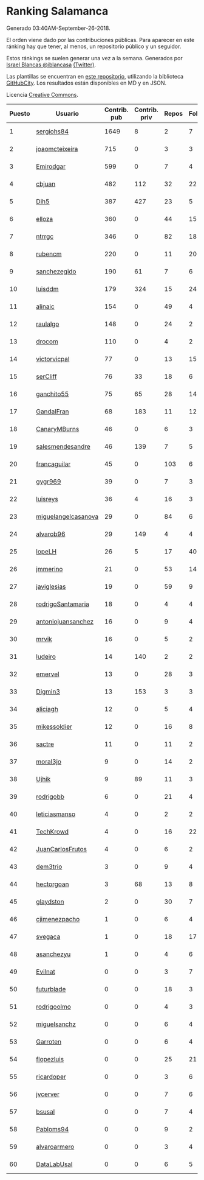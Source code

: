 # Ranking Salamanca

Generado 03:40AM-September-26-2018.

El orden viene dado por las contribuciones públicas. Para aparecer en este ránking hay que tener, al menos, un repositorio público y un seguidor.

Estos ránkings se suelen generar una vez a la semana. Generados por [Israel Blancas @iblancasa](https://github.com/iblancasa/) [(Twitter)](https://twitter.com/iblancasa).

Las plantillas se encuentran en [este repositorio](https://github.com/iblancasa/GH-Spanish-Ranking), utilizando la biblioteca [GitHubCity](https://github.com/iblancasa/GitHubCity). Los resultados están disponibles en MD y en JSON.

Licencia [Creative Commons](https://creativecommons.org/licenses/by/4.0/).

| Puesto   |  Usuario  | Contrib. pub | Contrib. priv |Repos| Followers | Desde |  Avatar  |
|----------|-----------|--------------|---------------|-----|-----------|-------|----------|
|1|[sergiohs84](https://github.com/sergiohs84)|1649|8|2|7|2015-03-28|![sergiohs84]()|
|2|[joaomcteixeira](https://github.com/joaomcteixeira)|715|0|3|3|2012-11-27|![joaomcteixeira]()|
|3|[Emirodgar](https://github.com/Emirodgar)|599|0|7|4|2013-04-30|![Emirodgar]()|
|4|[cbjuan](https://github.com/cbjuan)|482|112|32|22|2012-12-01|![cbjuan]()|
|5|[Dih5](https://github.com/Dih5)|387|427|23|5|2015-04-22|![Dih5]()|
|6|[elloza](https://github.com/elloza)|360|0|44|15|2015-02-24|![elloza]()|
|7|[ntrrgc](https://github.com/ntrrgc)|346|0|82|18|2011-08-24|![ntrrgc]()|
|8|[rubencm](https://github.com/rubencm)|220|0|11|20|2011-06-29|![rubencm]()|
|9|[sanchezegido](https://github.com/sanchezegido)|190|61|7|6|2015-11-08|![sanchezegido]()|
|10|[luisddm](https://github.com/luisddm)|179|324|15|24|2012-12-06|![luisddm]()|
|11|[alinaic](https://github.com/alinaic)|154|0|49|4|2018-03-16|![alinaic]()|
|12|[raulalgo](https://github.com/raulalgo)|148|0|24|2|2014-07-03|![raulalgo]()|
|13|[drocom](https://github.com/drocom)|110|0|4|2|2017-10-05|![drocom]()|
|14|[victorvicpal](https://github.com/victorvicpal)|77|0|13|15|2014-12-02|![victorvicpal]()|
|15|[serCliff](https://github.com/serCliff)|76|33|18|6|2015-07-27|![serCliff]()|
|16|[ganchito55](https://github.com/ganchito55)|75|65|28|14|2013-06-17|![ganchito55]()|
|17|[GandalFran](https://github.com/GandalFran)|68|183|11|12|2017-07-07|![GandalFran]()|
|18|[CanaryMBurns](https://github.com/CanaryMBurns)|46|0|6|3|2015-11-07|![CanaryMBurns]()|
|19|[salesmendesandre](https://github.com/salesmendesandre)|46|139|7|5|2016-04-03|![salesmendesandre]()|
|20|[francaguilar](https://github.com/francaguilar)|45|0|103|6|2015-03-19|![francaguilar]()|
|21|[gygr969](https://github.com/gygr969)|39|0|7|3|2015-11-14|![gygr969]()|
|22|[luisreys](https://github.com/luisreys)|36|4|16|3|2015-11-18|![luisreys]()|
|23|[miguelangelcasanova](https://github.com/miguelangelcasanova)|29|0|84|6|2011-04-02|![miguelangelcasanova]()|
|24|[alvarob96](https://github.com/alvarob96)|29|149|4|4|2018-02-23|![alvarob96]()|
|25|[lopeLH](https://github.com/lopeLH)|26|5|17|40|2014-04-29|![lopeLH]()|
|26|[jmmerino](https://github.com/jmmerino)|21|0|53|14|2011-10-26|![jmmerino]()|
|27|[javiglesias](https://github.com/javiglesias)|19|0|59|9|2014-10-06|![javiglesias]()|
|28|[rodrigoSantamaria](https://github.com/rodrigoSantamaria)|18|0|4|4|2012-04-02|![rodrigoSantamaria]()|
|29|[antoniojuansanchez](https://github.com/antoniojuansanchez)|16|0|9|4|2013-10-01|![antoniojuansanchez]()|
|30|[mrvik](https://github.com/mrvik)|16|0|5|2|2016-04-23|![mrvik]()|
|31|[ludeiro](https://github.com/ludeiro)|14|140|2|2|2018-02-05|![ludeiro]()|
|32|[emervel](https://github.com/emervel)|13|0|28|3|2014-05-11|![emervel]()|
|33|[Digmin3](https://github.com/Digmin3)|13|153|3|3|2014-06-01|![Digmin3]()|
|34|[aliciagh](https://github.com/aliciagh)|12|0|5|4|2012-01-12|![aliciagh]()|
|35|[mikessoldier](https://github.com/mikessoldier)|12|0|16|8|2013-10-23|![mikessoldier]()|
|36|[sactre](https://github.com/sactre)|11|0|11|2|2012-03-11|![sactre]()|
|37|[moral3jo](https://github.com/moral3jo)|9|0|14|2|2010-12-15|![moral3jo]()|
|38|[Ujhik](https://github.com/Ujhik)|9|89|11|3|2017-03-07|![Ujhik]()|
|39|[rodrigobb](https://github.com/rodrigobb)|6|0|21|4|2012-04-12|![rodrigobb]()|
|40|[leticiasmanso](https://github.com/leticiasmanso)|4|0|2|2|2014-12-09|![leticiasmanso]()|
|41|[TechKrowd](https://github.com/TechKrowd)|4|0|16|22|2015-10-10|![TechKrowd]()|
|42|[JuanCarlosFrutos](https://github.com/JuanCarlosFrutos)|4|0|6|2|2017-02-23|![JuanCarlosFrutos]()|
|43|[dem3trio](https://github.com/dem3trio)|3|0|9|4|2011-05-05|![dem3trio]()|
|44|[hectorgoan](https://github.com/hectorgoan)|3|68|13|8|2013-08-12|![hectorgoan]()|
|45|[glaydston](https://github.com/glaydston)|2|0|30|7|2012-08-11|![glaydston]()|
|46|[cjimenezpacho](https://github.com/cjimenezpacho)|1|0|6|4|2012-09-26|![cjimenezpacho]()|
|47|[svegaca](https://github.com/svegaca)|1|0|18|17|2010-02-03|![svegaca]()|
|48|[asanchezyu](https://github.com/asanchezyu)|1|0|4|6|2014-05-13|![asanchezyu]()|
|49|[Evilnat](https://github.com/Evilnat)|0|0|3|7|2011-01-12|![Evilnat]()|
|50|[futurblade](https://github.com/futurblade)|0|0|18|3|2012-10-03|![futurblade]()|
|51|[rodrigoolmo](https://github.com/rodrigoolmo)|0|0|4|3|2011-04-09|![rodrigoolmo]()|
|52|[miguelsanchz](https://github.com/miguelsanchz)|0|0|6|4|2012-07-10|![miguelsanchz]()|
|53|[Garroten](https://github.com/Garroten)|0|0|6|4|2008-05-04|![Garroten]()|
|54|[flopezluis](https://github.com/flopezluis)|0|0|25|21|2010-11-01|![flopezluis]()|
|55|[ricardoper](https://github.com/ricardoper)|0|0|3|6|2013-08-04|![ricardoper]()|
|56|[jvcerver](https://github.com/jvcerver)|0|0|7|6|2013-10-22|![jvcerver]()|
|57|[bsusal](https://github.com/bsusal)|0|0|7|4|2014-02-26|![bsusal]()|
|58|[Pabloms94](https://github.com/Pabloms94)|0|0|9|2|2016-02-11|![Pabloms94]()|
|59|[alvaroarmero](https://github.com/alvaroarmero)|0|0|3|4|2016-01-22|![alvaroarmero]()|
|60|[DataLabUsal](https://github.com/DataLabUsal)|0|0|6|5|2016-05-18|![DataLabUsal]()|
